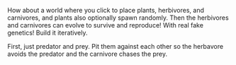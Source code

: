 How about a world where you click to place plants, herbivores, and carnivores,
and plants also optionally spawn randomly. Then the herbivores and carnivores
can evolve to survive and reproduce! With real fake genetics! Build it
iteratively.

First, just predator and prey. Pit them against each other so the herbavore
avoids the predator and the carnivore chases the prey.
